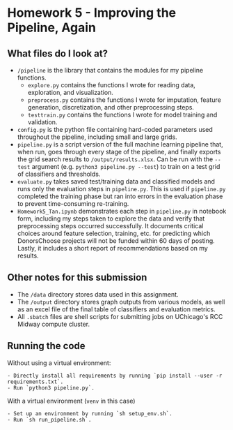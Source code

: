 # Homework 5 - Improving the Pipeline, Again

## What files do I look at?
- `/pipeline` is the library that contains the modules for my pipeline functions.
    - `explore.py` contains the functions I wrote for reading data, exploration, and visualization.
    - `preprocess.py` contains the functions I wrote for imputation, feature generation, discretization, and other preprocessing steps.
    - `testtrain.py` contains the functions I wrote for model training and validation.
- `config.py` is the python file containing hard-coded parameters used throughout the pipeline, including small and large grids.
- `pipeline.py` is a script version of the full machine learning pipeline that, when run, goes through every stage of the pipeline, and finally exports the grid search results to `/output/results.xlsx`. Can be run with the `--test` argument (e.g. `python3 pipeline.py --test`) to train on a test grid of classifiers and thresholds.
- `evaluate.py` takes saved test/training data and classified models and runs only the evaluation steps in `pipeline.py`. This is used if `pipeline.py` completed the training phase but ran into errors in the evaluation phase to prevent time-consuming re-training.
- `Homework5_Tan.ipynb` demonstrates each step in `pipeline.py` in notebook form, including my steps taken to explore the data and verify that preprocessing steps occurred successfully. It documents critical choices around feature selection, training, etc. for predicting which DonorsChoose projects will not be funded within 60 days of posting. Lastly, it includes a short report of recommendations based on my results.

## Other notes for this submission
- The `/data` directory stores data used in this assignment.
- The `/output` directory stores graph outputs from various models, as well as an excel file of the final table of classifiers and evaluation metrics.
- All `.sbatch` files are shell scripts for submitting jobs on UChicago's RCC Midway compute cluster.

## Running the code

Without using a virtual environment:

    - Directly install all requirements by running `pip install --user -r requirements.txt`.
    - Run `python3 pipeline.py`.

With a virtual environment (`venv` in this case)

    - Set up an environment by running `sh setup_env.sh`.
    - Run `sh run_pipeline.sh`.
